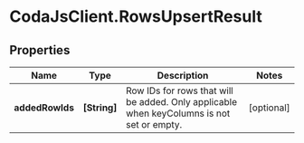 # CodaJsClient.RowsUpsertResult

## Properties
Name | Type | Description | Notes
------------ | ------------- | ------------- | -------------
**addedRowIds** | **[String]** | Row IDs for rows that will be added. Only applicable when keyColumns is not set or empty. | [optional] 
